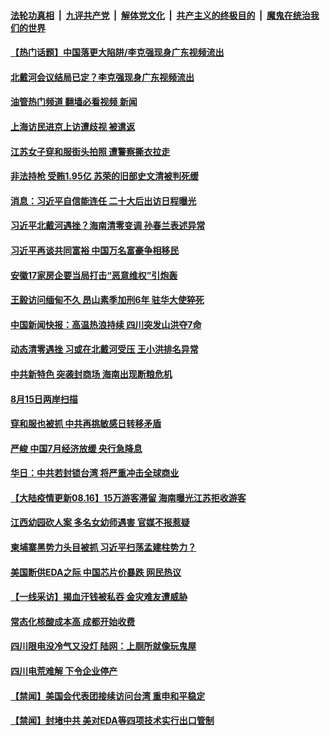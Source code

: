 ####  [法轮功真相](../../../../basic/blob/master/README.md?t=08162301) &nbsp;|&nbsp; [九评共产党](../../../../9ping.md/blob/master/README.md?t=08162301) &nbsp;|&nbsp; [解体党文化](../../../../jtdwh.md/blob/master/README.md?t=08162301)  &nbsp;|&nbsp; [共产主义的终极目的](../../../../gczydzjmd.md/blob/master/README.md?t=08162301) &nbsp;|&nbsp; [魔鬼在统治我们的世界](../../../../mgztzwmdsj.md/blob/master/README.md?t=08162301) 

#### [【热门话题】中国落更大陷阱/李克强现身广东视频流出](../pages/prog204/a103503415.md?t=08162301) 

#### [北戴河会议结局已定？李克强现身广东视频流出](../pages/prog204/a103503473.md?t=08162301) 

#### [油管热门频道 翻墙必看视频 新闻](http://45.76.130.85:81/youtube.html?08162301)

#### [上海访民进京上访遭歧视 被遣返](../pages/prog204/a103503441.md?t=08162301) 

#### [江苏女子穿和服街头拍照 遭警察撕衣拉走](../pages/prog204/a103503439.md?t=08162301) 

#### [非法持枪 受贿1.95亿 苏荣的旧部史文清被判死缓](../pages/prog204/a103503409.md?t=08162301) 

#### [消息：习近平自信能连任 二十大后出访日程曝光](../pages/prog204/a103503391.md?t=08162301) 

#### [习近平北戴河遇挫？海南清零变调 孙春兰表述异常](../pages/prog204/a103503355.md?t=08162301) 

#### [习近平再谈共同富裕 中国万名富豪争相移民](../pages/prog204/a103503342.md?t=08162301) 

#### [安徽17家房企要当局打击“恶意维权”引炮轰](../pages/prog204/a103503208.md?t=08162301) 

#### [王毅访问缅甸不久 昂山素季加刑6年 驻华大使猝死](../pages/prog204/a103503255.md?t=08162301) 

#### [中国新闻快报：高温热浪持续 四川突发山洪夺7命](../pages/prog204/a103503140.md?t=08162301) 

#### [动态清零遇挫 习或在北戴河受压 王小洪排名异常](../pages/prog204/a103503145.md?t=08162301) 

#### [中共新特色 突袭封商场 海南出现断粮危机](../pages/prog204/a103503147.md?t=08162301) 

#### [8月15日两岸扫描](../pages/prog204/a103503063.md?t=08162301) 


#### [穿和服也被抓 中共再挑敏感日转移矛盾](../pages/prog204/a103503061.md?t=08162301) 

#### [严峻 中国7月经济放缓 央行急降息](../pages/prog204/a103503065.md?t=08162301) 

#### [华日：中共若封锁台湾 将严重冲击全球商业](../pages/prog204/a103503019.md?t=08162301) 

#### [【大陆疫情更新08.16】15万游客滞留 海南曝光江苏拒收游客](../pages/prog204/a103497127.md?t=08162301) 

#### [江西幼园砍人案 多名女幼师遇害 官媒不报惹疑](../pages/prog204/a103502942.md?t=08162301) 

#### [柬埔寨黑势力头目被抓 习近平扫荡孟建柱势力？](../pages/prog204/a103502915.md?t=08162301) 

#### [美国断供EDA之际 中国芯片价暴跌 网民热议](../pages/prog204/a103502914.md?t=08162301) 

#### [【一线采访】揭血汗钱被私吞 金灾难友遭威胁](../pages/prog204/a103502841.md?t=08162301) 

#### [常态化核酸成本高 成都开始收费](../pages/prog204/a103502858.md?t=08162301) 

#### [四川限电没冷气又没灯 陆网：上厕所就像玩鬼屋](../pages/prog204/a103502839.md?t=08162301) 

#### [四川电荒难解 下令企业停产](../pages/prog204/a103502829.md?t=08162301) 

#### [【禁闻】美国会代表团接续访问台湾 重申和平稳定](../pages/prog204/a103502752.md?t=08162301) 

#### [【禁闻】封堵中共 美对EDA等四项技术实行出口管制](../pages/prog204/a103502750.md?t=08162301) 

<img src='http://gfw-breaker.win/goodnews/indexes/prog204.md' width='0px' height='0px'/>
